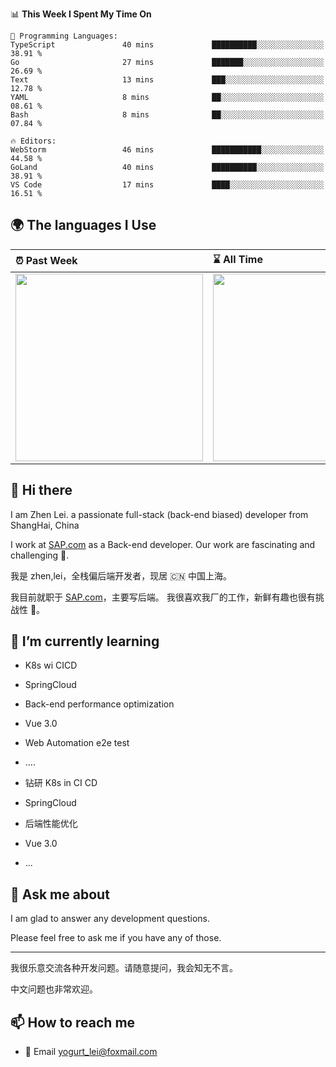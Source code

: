 <!--START_SECTION:waka-->
📊 **This Week I Spent My Time On** 

```text
💬 Programming Languages: 
TypeScript               40 mins             ██████████░░░░░░░░░░░░░░░   38.91 % 
Go                       27 mins             ███████░░░░░░░░░░░░░░░░░░   26.69 % 
Text                     13 mins             ███░░░░░░░░░░░░░░░░░░░░░░   12.78 % 
YAML                     8 mins              ██░░░░░░░░░░░░░░░░░░░░░░░   08.61 % 
Bash                     8 mins              ██░░░░░░░░░░░░░░░░░░░░░░░   07.84 % 

🔥 Editors: 
WebStorm                 46 mins             ███████████░░░░░░░░░░░░░░   44.58 % 
GoLand                   40 mins             ██████████░░░░░░░░░░░░░░░   38.91 % 
VS Code                  17 mins             ████░░░░░░░░░░░░░░░░░░░░░   16.51 % 
```


<!--END_SECTION:waka-->


## 🌍 The languages I Use

| ⏰ Past Week                                                                                                                                                  | ⌛️ All Time                                                                                                                                                  |
| :------------------------------------------------------------------------------------------------------------------------------------------------------------ | :------------------------------------------------------------------------------------------------------------------------------------------------------------ |
| <a href="https://wakatime.com/@9a64fd4e-85ff-48a6-a0c1-e09ecd80bab9"> <img src="https://wakatime.com/share/@9a64fd4e-85ff-48a6-a0c1-e09ecd80bab9/5f97c4a7-f918-43db-bace-c48898f1cd61.svg" height="300px"></a> | <a href="https://wakatime.com/@9a64fd4e-85ff-48a6-a0c1-e09ecd80bab9"><img src="https://wakatime.com/share/@9a64fd4e-85ff-48a6-a0c1-e09ecd80bab9/455e730b-0452-4b83-9bc2-fb46e42553a7.svg" height="300px"></a> |

## 👋 Hi there

I am Zhen Lei. a passionate full-stack (back-end biased) developer from ShangHai, China

I work at [SAP.com](https://www.sap.com) as a Back-end developer.
Our work are fascinating and challenging 💪.

我是 zhen,lei，全栈偏后端开发者，现居 🇨🇳 中国上海。

我目前就职于 [SAP.com](https://www.sap.cn)，主要写后端。
我很喜欢我厂的工作，新鲜有趣也很有挑战性 💪。

## 🌱 I’m currently learning

- K8s wi CICD
- SpringCloud
- Back-end performance optimization
- Vue 3.0
- Web Automation e2e test
- ....

- 钻研 K8s in CI CD
- SpringCloud
- 后端性能优化
- Vue 3.0
- ...

## 💬 Ask me about

I am glad to answer any development questions.

Please feel free to ask me if you have any of those.

---

我很乐意交流各种开发问题。请随意提问，我会知无不言。

中文问题也非常欢迎。

## 📫 How to reach me

- 📧 Email [yogurt_lei@foxmail.com](mailto:yogurt_lei@foxmail.com)
